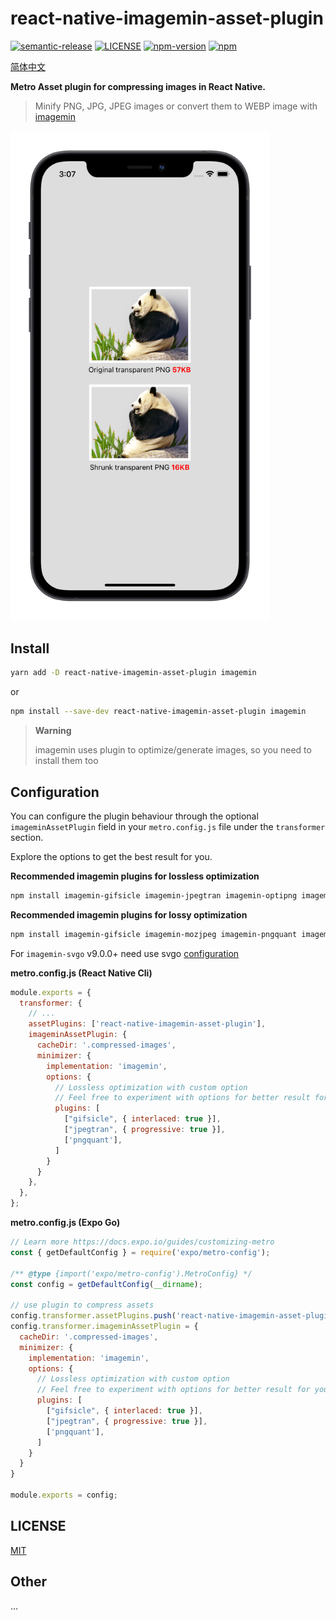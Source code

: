 # react-native-imagemin-asset-plugin

[![semantic-release](https://img.shields.io/badge/%20%20%F0%9F%93%A6%F0%9F%9A%80-semantic--release-e10079.svg)](https://github.com/semantic-release/semantic-release)
[![LICENSE](https://img.shields.io/badge/license-MIT-blue)](./LICENSE)
[![npm-version](https://img.shields.io/npm/v/react-native-imagemin-asset-plugin)](https://www.npmjs.com/package/react-native-imagemin-asset-plugin)
[![npm](https://img.shields.io/npm/dm/react-native-imagemin-asset-plugin.svg)](https://www.npmjs.com/package/react-native-imagemin-asset-plugin)

[简体中文](https://github.com/iChengbo/react-native-imagemin-asset-plugin/blob/next/README-CN.md)

**Metro Asset plugin for compressing images in React Native.**

> Minify PNG, JPG, JPEG images or convert them to WEBP image with [imagemin](https://github.com/imagemin/imagemin)

<img width="414px" src="https://github.com/iChengbo/react-native-imagemin-asset-plugin/blob/master/example.png?raw=true" alt="example" />

## Install

```sh
yarn add -D react-native-imagemin-asset-plugin imagemin
```

or

```sh
npm install --save-dev react-native-imagemin-asset-plugin imagemin
```

> **Warning**
>
> imagemin uses plugin to optimize/generate images, so you need to install them too

## Configuration

You can configure the plugin behaviour through the optional `imageminAssetPlugin` field in your `metro.config.js` file under the `transformer` section.

Explore the options to get the best result for you.

**Recommended imagemin plugins for lossless optimization**

```sh
npm install imagemin-gifsicle imagemin-jpegtran imagemin-optipng imagemin-svgo --save-dev
```

**Recommended imagemin plugins for lossy optimization**

```sh
npm install imagemin-gifsicle imagemin-mozjpeg imagemin-pngquant imagemin-svgo --save-dev
```

For `imagemin-svgo` v9.0.0+ need use svgo [configuration](https://github.com/svg/svgo#configuration)


**metro.config.js (React Native Cli)**

```js
module.exports = {
  transformer: {
    // ...
    assetPlugins: ['react-native-imagemin-asset-plugin'],
    imageminAssetPlugin: {
      cacheDir: '.compressed-images',
      minimizer: {
        implementation: 'imagemin',
        options: {
          // Lossless optimization with custom option
          // Feel free to experiment with options for better result for you
          plugins: [
            ["gifsicle", { interlaced: true }],
            ["jpegtran", { progressive: true }],
            ['pngquant'],
          ]
        }
      }
    },
  },
};
```
**metro.config.js (Expo Go)**

```js
// Learn more https://docs.expo.io/guides/customizing-metro
const { getDefaultConfig } = require('expo/metro-config');

/** @type {import('expo/metro-config').MetroConfig} */
const config = getDefaultConfig(__dirname);

// use plugin to compress assets
config.transformer.assetPlugins.push('react-native-imagemin-asset-plugin');
config.transformer.imageminAssetPlugin = {
  cacheDir: '.compressed-images',
  minimizer: {
    implementation: 'imagemin',
    options: {
      // Lossless optimization with custom option
      // Feel free to experiment with options for better result for you
      plugins: [
        ["gifsicle", { interlaced: true }],
        ["jpegtran", { progressive: true }],
        ['pngquant'],
      ]
    }
  }
}

module.exports = config;
```

## LICENSE

[MIT](./LICENSE)

## Other 

...
